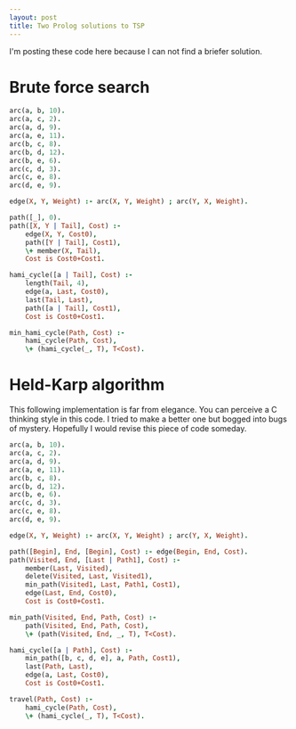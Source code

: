 ```yaml
---
layout: post
title: Two Prolog solutions to TSP
---
```


I'm posting these code here because I can not find a briefer solution.

# Brute force search

```prolog
arc(a, b, 10).
arc(a, c, 2).
arc(a, d, 9).
arc(a, e, 11).
arc(b, c, 8).
arc(b, d, 12).
arc(b, e, 6).
arc(c, d, 3).
arc(c, e, 8).
arc(d, e, 9).

edge(X, Y, Weight) :- arc(X, Y, Weight) ; arc(Y, X, Weight).

path([_], 0).
path([X, Y | Tail], Cost) :-
    edge(X, Y, Cost0),
    path([Y | Tail], Cost1),
    \+ member(X, Tail),
    Cost is Cost0+Cost1.

hami_cycle([a | Tail], Cost) :-
    length(Tail, 4),
    edge(a, Last, Cost0),
    last(Tail, Last),
    path([a | Tail], Cost1),
    Cost is Cost0+Cost1.

min_hami_cycle(Path, Cost) :-
    hami_cycle(Path, Cost),
    \+ (hami_cycle(_, T), T<Cost).
```

# Held-Karp algorithm

This following implementation is far from elegance. You can perceive a C thinking style in this code. I tried to make a better one but bogged into bugs of mystery. Hopefully I would revise this piece of code someday.

```prolog
arc(a, b, 10).
arc(a, c, 2).
arc(a, d, 9).
arc(a, e, 11).
arc(b, c, 8).
arc(b, d, 12).
arc(b, e, 6).
arc(c, d, 3).
arc(c, e, 8).
arc(d, e, 9).

edge(X, Y, Weight) :- arc(X, Y, Weight) ; arc(Y, X, Weight).

path([Begin], End, [Begin], Cost) :- edge(Begin, End, Cost).
path(Visited, End, [Last | Path1], Cost) :-
    member(Last, Visited),
    delete(Visited, Last, Visited1),
    min_path(Visited1, Last, Path1, Cost1),
    edge(Last, End, Cost0),
    Cost is Cost0+Cost1.

min_path(Visited, End, Path, Cost) :-
    path(Visited, End, Path, Cost),
    \+ (path(Visited, End, _, T), T<Cost).

hami_cycle([a | Path], Cost) :-
    min_path([b, c, d, e], a, Path, Cost1),
    last(Path, Last),
    edge(a, Last, Cost0),
    Cost is Cost0+Cost1.

travel(Path, Cost) :-
    hami_cycle(Path, Cost),
    \+ (hami_cycle(_, T), T<Cost).
```
